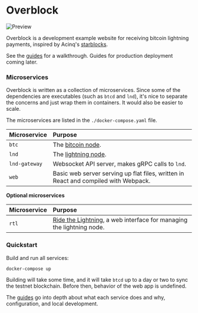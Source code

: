 # Overblock

![Preview](https://imgur.com/DLpQVsp.png)

Overblock is a development example website for receiving bitcoin lightning
payments, inspired by Acinq's [starblocks](https://starblocks.acinq.co/).

See the [guides](guides/) for a walkthrough. Guides for production deployment
coming later.

### Microservices

Overblock is written as a collection of microservices. Since some of the
dependencies are executables (such as `btcd` and `lnd`), it's nice to separate
the concerns and just wrap them in containers. It would also be easier to
scale.

The microservices are listed in the `./docker-compose.yaml` file.

| Microservice | Purpose |
| :--- | :--- |
| `btc` | The [bitcoin node](https://github.com/btcsuite/btcd). |
| `lnd` | The [lightning node](https://github.com/lightningnetwork/lnd). |
| `lnd-gateway` | Websocket API server, makes gRPC calls to `lnd`. |
| `web` | Basic web server serving up flat files, written in React and compiled with Webpack. |

**Optional microservices**

| Microservice | Purpose |
| :--- | :--- |
| `rtl` | [Ride the Lightning](https://github.com/Ride-The-Lightning/RTL), a web interface for managing the lightning node. |

### Quickstart

Build and run all services:

```
docker-compose up
```

Building will take some time, and it will take `btcd` up to a day or two to
sync the testnet blockchain. Before then, behavior of the web app is undefined.

The [guides](guides/) go into depth about what each service does and why,
configuration, and local development.